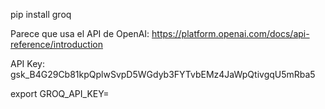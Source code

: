 
pip install groq

Parece que usa el API de OpenAI:
https://platform.openai.com/docs/api-reference/introduction


API Key:
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


export GROQ_API_KEY=<your-api-key-here>
